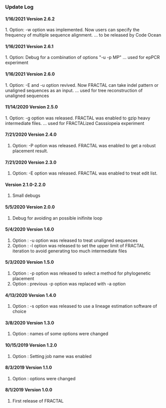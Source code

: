 ### Update Log

<h4> 1/16/2021 Version 2.6.2 </h4>
1. Option: -w option was implemented. Now users can specify the frequency of multiple sequence alignment. ... to be released by Code Ocean

<h4> 1/16/2021 Version 2.6.1 </h4>
1. Option: Debug for a combination of options "-u -p MP" ... used for epPCR experiment

<h4> 1/16/2021 Version 2.6.0 </h4>
1. Option: -E and -u option revived. Now FRACTAL can take indel pattern or unaligned sequences as an input. ... used for tree reconstruction of unaligned sequences

<h4> 11/14/2020 Version 2.5.0 </h4>
1. Option: -g option was released. FRACTAL was enabled to gzip heavy intermediate files. ... used for FRACTALized Casssiopeia experiment

<h4> 7/21/2020 Version 2.4.0 </h4>

1. Option: -P option was released. FRACTAL was enabled to get a robust placement result.

<h4> 7/21/2020 Version 2.3.0 </h4>

1. Option: -E option was released. FRACTAL was enabled to treat edit list.

<h4> Version 2.1.0-2.2.0 </h4>

1. Small debugs

<h4> 5/5/2020 Version 2.0.0 </h4>

1. Debug for avoiding an possible inifinite loop

<h4> 5/4/2020 Version 1.6.0 </h4>

1. Option : -u option was released to treat unaligned sequences
2. Option : -l option was released to set the upper limit of FRACTAL iteration to avoid generating too much intermediate files

<h4> 5/3/2020 Version 1.5.0 </h4>

1. Option : -p option was released to select a method for phylogenetic placement
2. Option : previous -p option was replaced with -a option

<h4> 4/13/2020 Version 1.4.0 </h4>

1. Option : -s option was released to use a lineage estimation software of choice

<h4> 3/8/2020 Version 1.3.0 </h4>

1. Option : names of some options were changed

<h4> 10/15/2019 Version 1.2.0 </h4>

1. Option : Setting job name was enabled

<h4> 8/3/2019 Version 1.1.0 </h4>

1. Option : options were changed

<h4> 8/1/2019 Version 1.0.0 </h4>

1. First release of FRACTAL